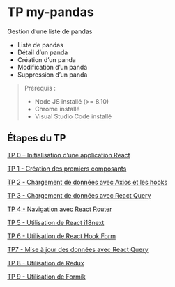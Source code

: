 # TP my-pandas

Gestion d’une liste de pandas

- Liste de pandas
- Détail d’un panda
- Création d’un panda
- Modification d’un panda
- Suppression d’un panda

> Prérequis :
>
> - Node JS installé (>= 8.10)
> - Chrome installé
> - Visual Studio Code installé

## Étapes du TP

[TP 0 – Initialisation d’une application React](TP0.md)

[TP 1 - Création des premiers composants](TP1.md)

[TP 2 - Chargement de données avec Axios et les hooks](TP2.md)

[TP 3 - Chargement de données avec React Query](TP3.md)

[TP 4 - Navigation avec React Router](TP4.md)

[TP 5 - Utilisation de React i18next](TP5.md)

[TP 6 - Utilisation de React Hook Form](TP6.md)

[TP7 - Mise à jour des données avec React Query](TP7.md)

[TP 8 - Utilisation de Redux](TP8.md)

[TP 9 - Utilisation de Formik](TP9.md)
